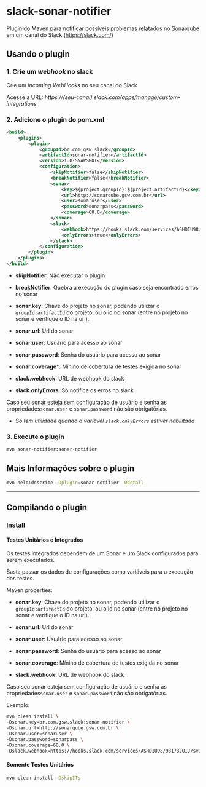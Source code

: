 # slack-sonar-notifier #

Plugin do Maven para notificar possíveis problemas relatados no Sonarqube em um canal do Slack (https://slack.com/)

## Usando o plugin
### 1. Crie um _webhook_ no slack
Crie um *Incoming WebHooks* no seu canal do Slack

Acesse a URL: _https://(seu-canal).slack.com/apps/manage/custom-integrations_

### 2. Adicione o plugin do pom.xml

```xml
<build>
    <plugins>
        <plugin>
            <groupId>br.com.gsw.slack</groupId>
            <artifactId>sonar-notifier</artifactId>
            <version>1.0-SNAPSHOT</version>
            <configuration>
                <skipNotifier>false</skipNotifier>
                <breakNotifier>false</breakNotifier>
                <sonar>
                    <key>${project.groupId}:${project.artifactId}</key>
                    <url>http://sonarqube.gsw.com.br</url>
                    <user>sonaruser</user>
                    <password>sonarpass</password>
                    <coverage>60.0</coverage>
                </sonar>
                <slack>
                    <webhook>https://hooks.slack.com/services/ASHDIU98/98173JOIJ/sv9RRmWpvTes2Oc3y5QeY54G</webhook>
                    <onlyErrors>true</onlyErrors>
                </slack>
            </configuration>
        </plugin>
    </plugins>
</build>

```
* **skipNotifier**: Não executar o plugin

* **breakNotifier**: Quebra a execução do plugin caso seja encontrado erros no sonar

* **sonar.key**: Chave do projeto no sonar, podendo utilizar o `groupId:artifactId` do projeto, ou o id no sonar (entre no projeto no sonar e verifique o ID na url).

* **sonar.url**: Url do sonar

* **sonar.user**: Usuário para acesso ao sonar

* **sonar.password**: Senha do usuário para acesso ao sonar

* **sonar.coverage***: Mínino de cobertura de testes exigida no sonar

* **slack.webhook**: URL de webhook do slack

* **slack.onlyErrors**: Só notifica os erros no slack

Caso seu sonar esteja sem configuração de usuário e senha as propriedades`sonar.user` e `sonar.password` não são obrigatórias.

* *Só tem utilidade quando a variável `slack.onlyErrors` estiver habilitada*

### 3. Execute o plugin
```sh
mvn sonar-notifier:sonar-notifier
```

## Mais Informações sobre o plugin
```sh
mvn help:describe -Dplugin=sonar-notifier -Ddetail
```

---

## Compilando o plugin

### Install
#### Testes Unitários e Integrados
Os testes integrados dependem de um Sonar e um Slack configurados para serem executados.

Basta passar os dados de configurações como variáveis para a execução dos testes.

Maven properties:

* **sonar.key**: Chave do projeto no sonar, podendo utilizar o `groupId:artifactId` do projeto, ou o id no sonar (entre no projeto no sonar e verifique o ID na url).

* **sonar.url**: Url do sonar

* **sonar.user**: Usuário para acesso ao sonar

* **sonar.password**: Senha do usuário para acesso ao sonar

* **sonar.coverage**: Mínino de cobertura de testes exigida no sonar

* **slack.webhook**: URL de webhook do slack

Caso seu sonar esteja sem configuração de usuário e senha as propriedades`sonar.user` e `sonar.password` não são obrigatórias.

Exemplo:
```sh
mvn clean install \
-Dsonar.key=br.com.gsw.slack:sonar-notifier \
-Dsonar.url=http://sonarqube.gsw.com.br \
-Dsonar.user=sonaruser \
-Dsonar.password=sonarpass \
-Dsonar.coverage=60.0 \
-Dslack.webhook=https://hooks.slack.com/services/ASHDIU98/98173JOIJ/sv9RRmWpvTes2Oc3y5QeY54G
```

#### Somente Testes Unitários
```sh
mvn clean install -DskipITs
```
